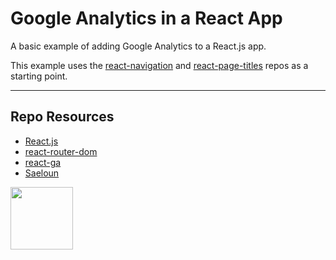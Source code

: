 # Google Analytics in a React App

A basic example of adding Google Analytics to a React.js app. 

This example uses the [react-navigation](https://github.com/codeadamca/react-navigation) and [react-page-titles](https://github.com/codeadamca/react-page-titles) repos as a starting point. 

***

## Repo Resources

* [React.js](https://reactjs.org/)
* [react-router-dom](https://www.npmjs.com/package/react-router-dom)
* [react-ga](https://www.npmjs.com/package/react-ga)
* [Saeloun](https://blog.saeloun.com/2022/02/17/how-to-integrate-react-app-with-google-analytics.html)

<a href="https://codeadam.ca">
<img src="https://codeadam.ca/images/code-block.png" width="100">
</a>

